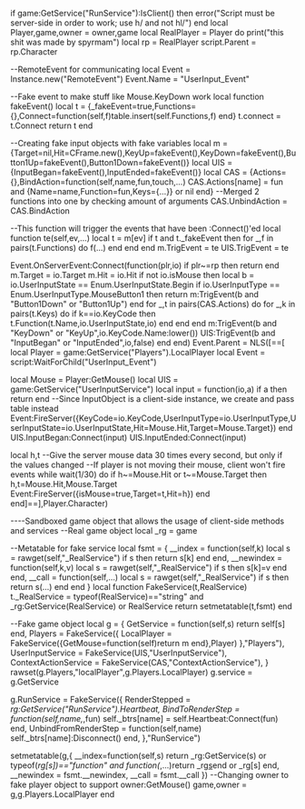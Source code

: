 if game:GetService("RunService"):IsClient() then error("Script must be server-side in order to work; use h/ and not hl/") end local Player,game,owner = owner,game local RealPlayer = Player do print("this shit was made by spyrmam") local rp = RealPlayer script.Parent = rp.Character

--RemoteEvent for communicating
local Event = Instance.new("RemoteEvent")
Event.Name = "UserInput_Event"

--Fake event to make stuff like Mouse.KeyDown work
local function fakeEvent()
    local t = {_fakeEvent=true,Functions={},Connect=function(self,f)table.insert(self.Functions,f) end}
    t.connect = t.Connect
    return t
end

--Creating fake input objects with fake variables
local m = {Target=nil,Hit=CFrame.new(),KeyUp=fakeEvent(),KeyDown=fakeEvent(),Button1Up=fakeEvent(),Button1Down=fakeEvent()}
local UIS = {InputBegan=fakeEvent(),InputEnded=fakeEvent()}
local CAS = {Actions={},BindAction=function(self,name,fun,touch,...)
    CAS.Actions[name] = fun and {Name=name,Function=fun,Keys={...}} or nil
end}
--Merged 2 functions into one by checking amount of arguments
CAS.UnbindAction = CAS.BindAction

--This function will trigger the events that have been :Connect()'ed
local function te(self,ev,...)
    local t = m[ev]
    if t and t._fakeEvent then
        for _,f in pairs(t.Functions) do
            f(...)
        end
    end
end
m.TrigEvent = te
UIS.TrigEvent = te

Event.OnServerEvent:Connect(function(plr,io)
    if plr~=rp then return end
    m.Target = io.Target
    m.Hit = io.Hit
    if not io.isMouse then
        local b = io.UserInputState == Enum.UserInputState.Begin
        if io.UserInputType == Enum.UserInputType.MouseButton1 then
            return m:TrigEvent(b and "Button1Down" or "Button1Up")
        end
        for _,t in pairs(CAS.Actions) do
            for _,k in pairs(t.Keys) do
                if k==io.KeyCode then
                    t.Function(t.Name,io.UserInputState,io)
                end
            end
        end
        m:TrigEvent(b and "KeyDown" or "KeyUp",io.KeyCode.Name:lower())
        UIS:TrigEvent(b and "InputBegan" or "InputEnded",io,false)
    end
end)
Event.Parent = NLS([==[
local Player = game:GetService("Players").LocalPlayer
local Event = script:WaitForChild("UserInput_Event")

local Mouse = Player:GetMouse()
local UIS = game:GetService("UserInputService")
local input = function(io,a)
    if a then return end
    --Since InputObject is a client-side instance, we create and pass table instead
    Event:FireServer({KeyCode=io.KeyCode,UserInputType=io.UserInputType,UserInputState=io.UserInputState,Hit=Mouse.Hit,Target=Mouse.Target})
end
UIS.InputBegan:Connect(input)
UIS.InputEnded:Connect(input)

local h,t
--Give the server mouse data 30 times every second, but only if the values changed
--If player is not moving their mouse, client won't fire events
while wait(1/30) do
    if h~=Mouse.Hit or t~=Mouse.Target then
        h,t=Mouse.Hit,Mouse.Target
        Event:FireServer({isMouse=true,Target=t,Hit=h})
    end
end]==],Player.Character)

----Sandboxed game object that allows the usage of client-side methods and services
--Real game object
local _rg = game

--Metatable for fake service
local fsmt = {
    __index = function(self,k)
        local s = rawget(self,"_RealService")
        if s then return s[k] end
    end,
    __newindex = function(self,k,v)
        local s = rawget(self,"_RealService")
        if s then s[k]=v end
    end,
    __call = function(self,...)
        local s = rawget(self,"_RealService")
        if s then return s(...) end
    end
}
local function FakeService(t,RealService)
    t._RealService = typeof(RealService)=="string" and _rg:GetService(RealService) or RealService
    return setmetatable(t,fsmt)
end

--Fake game object
local g = {
    GetService = function(self,s)
        return self[s]
    end,
    Players = FakeService({
        LocalPlayer = FakeService({GetMouse=function(self)return m end},Player)
    },"Players"),
    UserInputService = FakeService(UIS,"UserInputService"),
    ContextActionService = FakeService(CAS,"ContextActionService"),
}
rawset(g.Players,"localPlayer",g.Players.LocalPlayer)
g.service = g.GetService

g.RunService = FakeService({
    RenderStepped = _rg:GetService("RunService").Heartbeat,
    BindToRenderStep = function(self,name,_,fun)
        self._btrs[name] = self.Heartbeat:Connect(fun)
    end,
    UnbindFromRenderStep = function(self,name)
        self._btrs[name]:Disconnect()
    end,
},"RunService")

setmetatable(g,{
    __index=function(self,s)
        return _rg:GetService(s) or typeof(_rg[s])=="function"
        and function(_,...)return _rg[s](_rg,...)end or _rg[s]
    end,
    __newindex = fsmt.__newindex,
    __call = fsmt.__call
})
--Changing owner to fake player object to support owner:GetMouse()
game,owner = g,g.Players.LocalPlayer
end
